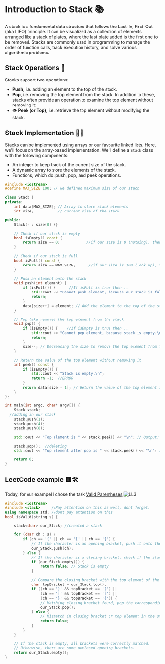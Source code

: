 # Introduction to Stack 📚
A stack is a fundamental data structure that follows the Last-In, First-Out (aka LIFO) principle. 
It can be visualized as a collection of elements arranged like a stack of plates, where the last plate added is the first one to be removed.
Stacks are commonly used in programming to manage the order of function calls, track execution history, and solve various algorithmic problems.
## Stack Operations 📝
Stacks support two operations:
- **Push**, i.e. adding an element to the top of the stack.
- **Pop**, i.e. removing the top element from the stack.
In addition to these, stacks often provide an operation to examine the top element without removing it:
- 👁️ **Peek** **(or Top)**, i.e. retrieve the top element without modifying the stack.
## Stack Implementation 🥞😋
Stacks can be implemented using arrays or our favourite linked lists. 
Here, we'll focus on the array-based implementation. We'll define a ```Stack``` class with the following components:
- An integer to keep track of the current size of the stack.
- A dynamic array to store the elements of the stack.
- Functions, which do:  push, pop, and peek operations.
```c++
#include <iostream>
#define MAX_SIZE 100; // we defined maximum size of our stack

class Stack {
private:
    int data[MAX_SIZE]; // Array to store stack elements
    int size;           // Current size of the stack

public:
    Stack() : size(0) {}

    // Check if our stack is empty
    bool isEmpty() const {
        return size == 0;            //if our size is 0 (nothing), then we will return true, if more , then return false
    }

    // Check if our stack is full
    bool isFull() const {
        return size == MAX_SIZE;      //if our size is 100 (look up), then it will return true, if less, then false
    }

    // Push an element onto the stack
    void push(int element) {
        if (isFull()) {      //If isFull is true then .. 
            std::cout << "Cannot push element, because our stack is full.\n";
            return;
        }
        data[size++] = element; // Add the element to the top of the stack, also increasing the size
    }

    // Pop (aka remove) the top element from the stack
    void pop() {
        if (isEmpty()) {    //If isEmpty is true then ..
            std::cout << "Cannot pop element, because stack is empty.\n";
            return;
        }
        size--; // Decreasing the size to remove the top element from the stack
    }

    // Return the value of the top element without removing it
    int peek() const {
        if (isEmpty()) {
            std::cout << "Stack is empty.\n";
            return -1;  //ERROR 
        }
        return data[size - 1]; // Return the value of the top element in the stack
    }
};

int main(int argc, char* argv[]) {
    Stack stack;
  //adding in our stack
    stack.push(1); 
    stack.push(4);
    stack.push(8);

    std::cout << "Top element is " << stack.peek() << "\n"; // Output: Top element is 8

    stack.pop();  //deleting
    std::cout << "Top element after pop is " << stack.peek() << "\n"; // Output: Top element after pop is 4

    return 0;
}
```


## LeetCode example 🟨🛠️
Today, for our exampel I chose the task [Valid Parentheses](https://leetcode.com/problems/valid-parentheses/ (Yes, that's indeed Valid Parentheses))
![LL3](https://github.com/hudsonhornet4/C-Odyssey-Embarking-on-a-Coding-Adventure/assets/118293314/9b17fffa-8a49-47a3-ba12-a709d487ebe4)
```c++
#include <iostream>
#include <stack>     //Pay attention on this as well, dont forget.
using namespace std; //dont pay attention on this 
bool isValid(string s) {

    stack<char> our_Stack; //created a stack

    for (char ch : s) {
        if (ch == '(' || ch == '[' || ch == '{') {
            // If the character is an opening bracket, push it onto the stack.
            our_Stack.push(ch);
        } else {
            // If the character is a closing bracket, check if the stack is empty.
            if (our_Stack.empty()) {
                return false; // Stack is empty
            }

            // Compare the closing bracket with the top element of the stack.
            char topBracket = our_Stack.top();
            if ((ch == ')' && topBracket == '(') ||
                (ch == ']' && topBracket == '[') ||
                (ch == '}' && topBracket == '{')) {
                // Matching closing bracket found, pop the corresponding opening bracket.
                our_Stack.pop();
            } else {
                // Mismatch in closing bracket or top element in the stack
                return false;
            }
        }
    }

    // If the stack is empty, all brackets were correctly matched.
    // Otherwise, there are some unclosed opening brackets.
    return our_Stack.empty();
}
```





